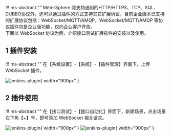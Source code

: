 

!!! ms-abstract ""
    MeterSphere 除支持通用的HTTP/HTTPS、TCP、SQL、DUBBO协议外，还可以通过插件的方式支持其它扩展协议，目前企业版本已支持的扩展协议包括：WebSocket/MQTT/AMQP。WebSocket/MQTT/AMQP 等协议插件包是企业版功能，仅向企业客户开放。<br>
    下面以 WebSocket 协议为例，介绍接口测试扩展插件的安装以及使用。

## 1 插件安装

!!! ms-abstract ""
    在【系统设置】-【系统】-【插件管理】界面下，上传 WebSocket 插件。

![jenkins-plugin](../../img/system_management/插件管理1.png){ width="900px" }

## 2 插件使用

!!! ms-abstract ""
    在【接口测试】-【接口自动化】界面下，新建场景，点击场景右下角【+】号，即可添加 WebSocket 相关请求。

![jenkins-plugin](../../img/system_management/插件管理2.png){ width="900px" }
![jenkins-plugin](../../img/system_management/插件管理3.png){ width="900px" }